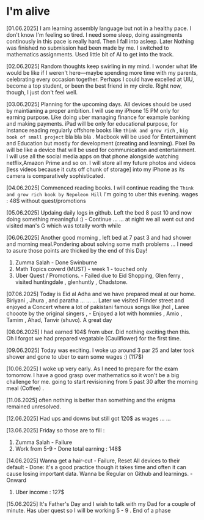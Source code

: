# I'm alive # 
[01.06.2025]
I am learning assembly language but not in a healthy pace. I don't know I'm feeling so tired. I need some sleep, doing assingments continously in this pace is really hard. Then I fall into asleep. Later Nothing was finished no submission had been made by me. I switched to mathematics assignments. Used little bit of AI to get into the track. 

[02.06.2025]
Random thoughts keep swirling in my mind. I wonder what life would be like if I weren't here—maybe spending more time with my parents, celebrating every occasion together. Perhaps I could have excelled at UIU, become a top student, or been the best friend in my circle. Right now, though, I just don't feel well. 

[03.06.2025]
Planning for the upcoming days. All devices should be used by maintianing a proper ambition. I will use my iPhone 15 PM only for earning purpose. Like doing uber managing finance for example banking and making payments. iPad will be only for educational purpose, for instance reading regularly offshore books like `think and grow rich` , `big book of small project` bla bla bla . Macbook will be used for Entertainment and Education but mostly for development (creating and learning). Pixel 9a will be like a device that will be used for communication and entertainment. I will use all the social media apps on that phone alongside watching netflix,Amazon Prime and so on. I will store all my future photos and videos [less videos because it cuts off chunk of storage]  into my iPhone as its camera is comparatively sophisticated. 

[04.06.2025]
Commenced reading books. I will continue reading the `Think and grow rich book by Nepoleon Hill` 
I'm going to uber this evening. wages : 48$ without quest/promotions

[05.06.2025]
Updaing daily logs in github. Left the bed 8 past 10 and now doing something meaningful :) - Continue ... ... at night we all went out and visited man's G which was totally worth while 

[06.06.2025]
Another good morning , left bed at 7 past 3 and had shower and morning meal.Pondering about solving some math problems ... I need to asure those points are thicked by the end of this Day!
1. Zumma Salah - Done Swinburne
2. Math Topics coverd (MUST) - week 1 - touched only 
3. Uber Quest / Promotions. - Failed due to Eid Shopping, Glen ferry , visited huntingdale , glenhuntly , Chadstone. 

[07.06.2025]
Today is Eid al Adha and we have prepared meal at our home. Biriyani , Jhura , and paratha ... ... ... Later we visited Flinder street and enjoyed a Concert where a lot of pakistani famous songs like jhol , Laree chooote by the original singers , - Enjoyed a lot with hommies , Amio , Tamim , Ahad, Tanvir (shuvo). A great day

[08.06.2025]
I had earned 104$ from uber. Did nothing exciting then this. Oh I forgot we had prepared vegatable (Cauliflower) for the first time.

[09.06.2025]
Today was exciting. I woke up around 3 par 25 and later took shower and gone to uber to earn some wages :)  (117$)

[10.06.2025]
I woke up very early. As I need to prepare for the exam tomorrow. I have a good grasp over mathematics so it won't be a big challenge for me. going to start revisioning from 5 past 30 after the morning meal (Coffee) . 

[11.06.2025]
often nothing is better than something and the enigma remained unresolved. 

[12.06.2025]
Had ups and downs but still got 120$ as wages ... ... 

[13.06.2025]
Friday so those are to fill : 
1. Zumma Salah - Failure 
2. Work from 5-9 - Done total earning : 148$ 

[14.06.2025]
Wanna get a hair-cut - Failure, Reset All devices to their default - Done: it's a good practice though it takes time and often it can cause losing important data. Wanna be Regular on Github and learnings. - Onward 
1. Uber income : 127$ 

[15.06.2025]
It's Father's Day and I wish to talk with my Dad for a couple of minute. Has uber quest so I will be working 5 - 9 . End of a phase 
